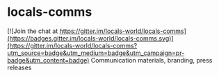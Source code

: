 # locals-comms

[![Join the chat at https://gitter.im/locals-world/locals-comms](https://badges.gitter.im/locals-world/locals-comms.svg)](https://gitter.im/locals-world/locals-comms?utm_source=badge&utm_medium=badge&utm_campaign=pr-badge&utm_content=badge)
Communication materials, branding, press releases
